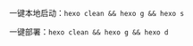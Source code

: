 <!--
 * @Descripttion: 
 * @version: 
 * @Author: 王逸轩
 * @Date: 2025-07-03 20:34:39
 * @LastEditors: 王逸轩
 * @LastEditTime: 2025-07-03 20:34:46
-->
一键本地启动：`hexo clean && hexo g && hexo s`


一键部署：`hexo clean && hexo g && hexo d`
